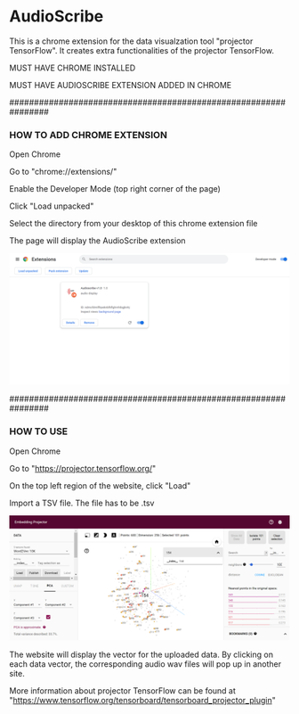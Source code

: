 # AudioScribe
This is a chrome extension for the data visualzation tool "projector TensorFlow". It creates extra functionalities of the projector TensorFlow.

MUST HAVE CHROME INSTALLED

MUST HAVE AUDIOSCRIBE EXTENSION ADDED IN CHROME

################################################################

### HOW TO ADD CHROME EXTENSION

Open Chrome

Go to "chrome://extensions/"

Enable the Developer Mode (top right corner of the page)

Click "Load unpacked"

Select the directory from your desktop of this chrome extension file

The page will display the AudioScribe extension

![image](https://github.com/yuanw19/AudioScribe-Visualization/blob/main/images/Readme_extension.png)

################################################################

### HOW TO USE

Open Chrome

Go to "https://projector.tensorflow.org/"

On the top left region of the website, click "Load"

Import a TSV file. The file has to be .tsv

![image](https://github.com/yuanw19/AudioScribe-Visualization/blob/main/images/Readme_Tensorflow.png)

The website will display the vector for the uploaded data. By clicking on each data vector, the corresponding audio wav files will pop up in another site.

More information about projector TensorFlow can be found at "https://www.tensorflow.org/tensorboard/tensorboard_projector_plugin"
